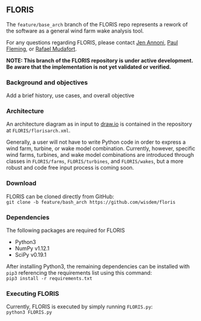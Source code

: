 ## FLORIS

The `feature/base_arch` branch of the FLORIS repo represents a rework of the software as a general wind farm wake analysis tool.

For any questions regarding FLORIS, please contact [Jen Annoni](mailto:jennifer.annoni@nrel.gov), [Paul Fleming](mailto:paul.fleming@nrel.gov), or [Rafael Mudafort](mailto:rafael.mudafort@nrel.gov).

**NOTE: This branch of the FLORIS repository is under active development. Be aware that the implementation is not yet validated or verified.**

### Background and objectives
Add a brief history, use cases, and overall objective

### Architecture
An architecture diagram as in input to [draw.io](https://www.draw.io) is contained in the repository at `FLORIS/florisarch.xml`.

Generally, a user will not have to write Python code in order to express a wind farm, turbine, or wake model combination. Currently, however,
specific wind farms, turbines, and wake model combinations are introduced through classes in `FLORIS/farms`, `FLORIS/turbines`, and `FLORIS/wakes`, but
a more robust and code free input process is coming soon.

### Download
FLORIS can be cloned directly from GitHub:  
``git clone -b feature/bash_arch https://github.com/wisdem/floris``

### Dependencies
The following packages are required for FLORIS
- Python3
- NumPy v1.12.1
- SciPy v0.19.1

After installing Python3, the remaining dependencies can be installed with `pip3` referencing the requirements list using this command:  
`pip3 install -r requirements.txt`

### Executing FLORIS
Currently, FLORIS is executed by simply running `FLORIS.py`:  
`python3 FLORIS.py`
